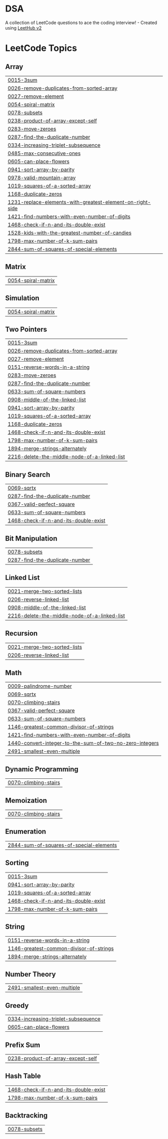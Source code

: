 # DSA
A collection of LeetCode questions to ace the coding interview! - Created using [LeetHub v2](https://github.com/arunbhardwaj/LeetHub-2.0)

<!---LeetCode Topics Start-->
# LeetCode Topics
## Array
|  |
| ------- |
| [0015-3sum](https://github.com/itsakshatsinghh/DSA/tree/master/0015-3sum) |
| [0026-remove-duplicates-from-sorted-array](https://github.com/itsakshatsinghh/DSA/tree/master/0026-remove-duplicates-from-sorted-array) |
| [0027-remove-element](https://github.com/itsakshatsinghh/DSA/tree/master/0027-remove-element) |
| [0054-spiral-matrix](https://github.com/itsakshatsinghh/DSA/tree/master/0054-spiral-matrix) |
| [0078-subsets](https://github.com/itsakshatsinghh/DSA/tree/master/0078-subsets) |
| [0238-product-of-array-except-self](https://github.com/itsakshatsinghh/DSA/tree/master/0238-product-of-array-except-self) |
| [0283-move-zeroes](https://github.com/itsakshatsinghh/DSA/tree/master/0283-move-zeroes) |
| [0287-find-the-duplicate-number](https://github.com/itsakshatsinghh/DSA/tree/master/0287-find-the-duplicate-number) |
| [0334-increasing-triplet-subsequence](https://github.com/itsakshatsinghh/DSA/tree/master/0334-increasing-triplet-subsequence) |
| [0485-max-consecutive-ones](https://github.com/itsakshatsinghh/DSA/tree/master/0485-max-consecutive-ones) |
| [0605-can-place-flowers](https://github.com/itsakshatsinghh/DSA/tree/master/0605-can-place-flowers) |
| [0941-sort-array-by-parity](https://github.com/itsakshatsinghh/DSA/tree/master/0941-sort-array-by-parity) |
| [0978-valid-mountain-array](https://github.com/itsakshatsinghh/DSA/tree/master/0978-valid-mountain-array) |
| [1019-squares-of-a-sorted-array](https://github.com/itsakshatsinghh/DSA/tree/master/1019-squares-of-a-sorted-array) |
| [1168-duplicate-zeros](https://github.com/itsakshatsinghh/DSA/tree/master/1168-duplicate-zeros) |
| [1231-replace-elements-with-greatest-element-on-right-side](https://github.com/itsakshatsinghh/DSA/tree/master/1231-replace-elements-with-greatest-element-on-right-side) |
| [1421-find-numbers-with-even-number-of-digits](https://github.com/itsakshatsinghh/DSA/tree/master/1421-find-numbers-with-even-number-of-digits) |
| [1468-check-if-n-and-its-double-exist](https://github.com/itsakshatsinghh/DSA/tree/master/1468-check-if-n-and-its-double-exist) |
| [1528-kids-with-the-greatest-number-of-candies](https://github.com/itsakshatsinghh/DSA/tree/master/1528-kids-with-the-greatest-number-of-candies) |
| [1798-max-number-of-k-sum-pairs](https://github.com/itsakshatsinghh/DSA/tree/master/1798-max-number-of-k-sum-pairs) |
| [2844-sum-of-squares-of-special-elements](https://github.com/itsakshatsinghh/DSA/tree/master/2844-sum-of-squares-of-special-elements) |
## Matrix
|  |
| ------- |
| [0054-spiral-matrix](https://github.com/itsakshatsinghh/DSA/tree/master/0054-spiral-matrix) |
## Simulation
|  |
| ------- |
| [0054-spiral-matrix](https://github.com/itsakshatsinghh/DSA/tree/master/0054-spiral-matrix) |
## Two Pointers
|  |
| ------- |
| [0015-3sum](https://github.com/itsakshatsinghh/DSA/tree/master/0015-3sum) |
| [0026-remove-duplicates-from-sorted-array](https://github.com/itsakshatsinghh/DSA/tree/master/0026-remove-duplicates-from-sorted-array) |
| [0027-remove-element](https://github.com/itsakshatsinghh/DSA/tree/master/0027-remove-element) |
| [0151-reverse-words-in-a-string](https://github.com/itsakshatsinghh/DSA/tree/master/0151-reverse-words-in-a-string) |
| [0283-move-zeroes](https://github.com/itsakshatsinghh/DSA/tree/master/0283-move-zeroes) |
| [0287-find-the-duplicate-number](https://github.com/itsakshatsinghh/DSA/tree/master/0287-find-the-duplicate-number) |
| [0633-sum-of-square-numbers](https://github.com/itsakshatsinghh/DSA/tree/master/0633-sum-of-square-numbers) |
| [0908-middle-of-the-linked-list](https://github.com/itsakshatsinghh/DSA/tree/master/0908-middle-of-the-linked-list) |
| [0941-sort-array-by-parity](https://github.com/itsakshatsinghh/DSA/tree/master/0941-sort-array-by-parity) |
| [1019-squares-of-a-sorted-array](https://github.com/itsakshatsinghh/DSA/tree/master/1019-squares-of-a-sorted-array) |
| [1168-duplicate-zeros](https://github.com/itsakshatsinghh/DSA/tree/master/1168-duplicate-zeros) |
| [1468-check-if-n-and-its-double-exist](https://github.com/itsakshatsinghh/DSA/tree/master/1468-check-if-n-and-its-double-exist) |
| [1798-max-number-of-k-sum-pairs](https://github.com/itsakshatsinghh/DSA/tree/master/1798-max-number-of-k-sum-pairs) |
| [1894-merge-strings-alternately](https://github.com/itsakshatsinghh/DSA/tree/master/1894-merge-strings-alternately) |
| [2216-delete-the-middle-node-of-a-linked-list](https://github.com/itsakshatsinghh/DSA/tree/master/2216-delete-the-middle-node-of-a-linked-list) |
## Binary Search
|  |
| ------- |
| [0069-sqrtx](https://github.com/itsakshatsinghh/DSA/tree/master/0069-sqrtx) |
| [0287-find-the-duplicate-number](https://github.com/itsakshatsinghh/DSA/tree/master/0287-find-the-duplicate-number) |
| [0367-valid-perfect-square](https://github.com/itsakshatsinghh/DSA/tree/master/0367-valid-perfect-square) |
| [0633-sum-of-square-numbers](https://github.com/itsakshatsinghh/DSA/tree/master/0633-sum-of-square-numbers) |
| [1468-check-if-n-and-its-double-exist](https://github.com/itsakshatsinghh/DSA/tree/master/1468-check-if-n-and-its-double-exist) |
## Bit Manipulation
|  |
| ------- |
| [0078-subsets](https://github.com/itsakshatsinghh/DSA/tree/master/0078-subsets) |
| [0287-find-the-duplicate-number](https://github.com/itsakshatsinghh/DSA/tree/master/0287-find-the-duplicate-number) |
## Linked List
|  |
| ------- |
| [0021-merge-two-sorted-lists](https://github.com/itsakshatsinghh/DSA/tree/master/0021-merge-two-sorted-lists) |
| [0206-reverse-linked-list](https://github.com/itsakshatsinghh/DSA/tree/master/0206-reverse-linked-list) |
| [0908-middle-of-the-linked-list](https://github.com/itsakshatsinghh/DSA/tree/master/0908-middle-of-the-linked-list) |
| [2216-delete-the-middle-node-of-a-linked-list](https://github.com/itsakshatsinghh/DSA/tree/master/2216-delete-the-middle-node-of-a-linked-list) |
## Recursion
|  |
| ------- |
| [0021-merge-two-sorted-lists](https://github.com/itsakshatsinghh/DSA/tree/master/0021-merge-two-sorted-lists) |
| [0206-reverse-linked-list](https://github.com/itsakshatsinghh/DSA/tree/master/0206-reverse-linked-list) |
## Math
|  |
| ------- |
| [0009-palindrome-number](https://github.com/itsakshatsinghh/DSA/tree/master/0009-palindrome-number) |
| [0069-sqrtx](https://github.com/itsakshatsinghh/DSA/tree/master/0069-sqrtx) |
| [0070-climbing-stairs](https://github.com/itsakshatsinghh/DSA/tree/master/0070-climbing-stairs) |
| [0367-valid-perfect-square](https://github.com/itsakshatsinghh/DSA/tree/master/0367-valid-perfect-square) |
| [0633-sum-of-square-numbers](https://github.com/itsakshatsinghh/DSA/tree/master/0633-sum-of-square-numbers) |
| [1146-greatest-common-divisor-of-strings](https://github.com/itsakshatsinghh/DSA/tree/master/1146-greatest-common-divisor-of-strings) |
| [1421-find-numbers-with-even-number-of-digits](https://github.com/itsakshatsinghh/DSA/tree/master/1421-find-numbers-with-even-number-of-digits) |
| [1440-convert-integer-to-the-sum-of-two-no-zero-integers](https://github.com/itsakshatsinghh/DSA/tree/master/1440-convert-integer-to-the-sum-of-two-no-zero-integers) |
| [2491-smallest-even-multiple](https://github.com/itsakshatsinghh/DSA/tree/master/2491-smallest-even-multiple) |
## Dynamic Programming
|  |
| ------- |
| [0070-climbing-stairs](https://github.com/itsakshatsinghh/DSA/tree/master/0070-climbing-stairs) |
## Memoization
|  |
| ------- |
| [0070-climbing-stairs](https://github.com/itsakshatsinghh/DSA/tree/master/0070-climbing-stairs) |
## Enumeration
|  |
| ------- |
| [2844-sum-of-squares-of-special-elements](https://github.com/itsakshatsinghh/DSA/tree/master/2844-sum-of-squares-of-special-elements) |
## Sorting
|  |
| ------- |
| [0015-3sum](https://github.com/itsakshatsinghh/DSA/tree/master/0015-3sum) |
| [0941-sort-array-by-parity](https://github.com/itsakshatsinghh/DSA/tree/master/0941-sort-array-by-parity) |
| [1019-squares-of-a-sorted-array](https://github.com/itsakshatsinghh/DSA/tree/master/1019-squares-of-a-sorted-array) |
| [1468-check-if-n-and-its-double-exist](https://github.com/itsakshatsinghh/DSA/tree/master/1468-check-if-n-and-its-double-exist) |
| [1798-max-number-of-k-sum-pairs](https://github.com/itsakshatsinghh/DSA/tree/master/1798-max-number-of-k-sum-pairs) |
## String
|  |
| ------- |
| [0151-reverse-words-in-a-string](https://github.com/itsakshatsinghh/DSA/tree/master/0151-reverse-words-in-a-string) |
| [1146-greatest-common-divisor-of-strings](https://github.com/itsakshatsinghh/DSA/tree/master/1146-greatest-common-divisor-of-strings) |
| [1894-merge-strings-alternately](https://github.com/itsakshatsinghh/DSA/tree/master/1894-merge-strings-alternately) |
## Number Theory
|  |
| ------- |
| [2491-smallest-even-multiple](https://github.com/itsakshatsinghh/DSA/tree/master/2491-smallest-even-multiple) |
## Greedy
|  |
| ------- |
| [0334-increasing-triplet-subsequence](https://github.com/itsakshatsinghh/DSA/tree/master/0334-increasing-triplet-subsequence) |
| [0605-can-place-flowers](https://github.com/itsakshatsinghh/DSA/tree/master/0605-can-place-flowers) |
## Prefix Sum
|  |
| ------- |
| [0238-product-of-array-except-self](https://github.com/itsakshatsinghh/DSA/tree/master/0238-product-of-array-except-self) |
## Hash Table
|  |
| ------- |
| [1468-check-if-n-and-its-double-exist](https://github.com/itsakshatsinghh/DSA/tree/master/1468-check-if-n-and-its-double-exist) |
| [1798-max-number-of-k-sum-pairs](https://github.com/itsakshatsinghh/DSA/tree/master/1798-max-number-of-k-sum-pairs) |
## Backtracking
|  |
| ------- |
| [0078-subsets](https://github.com/itsakshatsinghh/DSA/tree/master/0078-subsets) |
<!---LeetCode Topics End-->